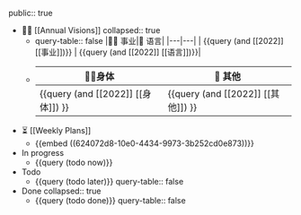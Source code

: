 public:: true

- 🏳‍🌈 [[Annual Visions]]
  collapsed:: true
	- query-table:: false
	  |👨‍🔧 事业|🧿 语言|
	  |---|---|
	  | {{query (and [[2022]] [[事业]])}} | {{query (and [[2022]] [[语言]])}}|
	- |🤸‍♂️身体|🎈 其他|
	  |---|---|
	  |{{query (and [[2022]] [[身体]])  }}|{{query (and [[2022]] [[其他]])  }}|
- ⏳ [[Weekly Plans]]
	- {{embed ((624072d8-10e0-4434-9973-3b252cd0e873))}}
- In progress
	- {{query (todo now)}}
- Todo
	- {{query (todo later)}}
	  query-table:: false
- Done
  collapsed:: true
	- {{query (todo done)}}
	  query-table:: false